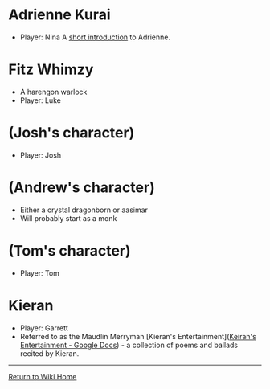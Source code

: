 # Adrienne Kurai
- Player: Nina
A [short introduction](https://isaaclepley.github.io/Alimus-Public/docs/assets/Adrienne-Kurai.pdf) to Adrienne.

# Fitz Whimzy
- A harengon warlock
- Player: Luke

# (Josh's character)
- Player: Josh

# (Andrew's character)
- Either a crystal dragonborn or aasimar
- Will probably start as a monk

# (Tom's character)
- Player: Tom

# Kieran
- Player: Garrett
- Referred to as the Maudlin Merryman
[Kieran's Entertainment]([Keiran's Entertainment - Google Docs](https://docs.google.com/document/d/19y6Nfx5c5QuANthdIBfueoAqiWiRnO2BSKcZ5uLCPgA/edit?tab=t.0)) - a collection of poems and ballads recited by Kieran.

***
[Return to Wiki Home](https://isaaclepley.github.io/Alimus-Public)
